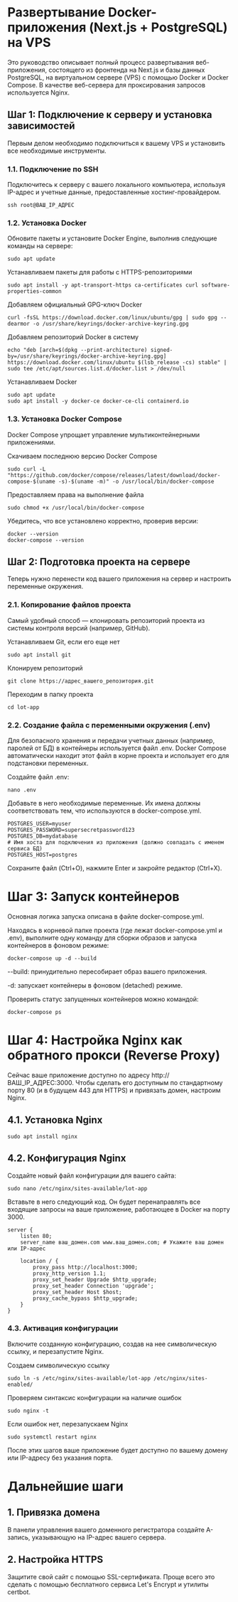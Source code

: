 # Развертывание Docker-приложения (Next.js + PostgreSQL) на VPS

Это руководство описывает полный процесс развертывания веб-приложения, состоящего из фронтенда на Next.js и базы данных PostgreSQL, на виртуальном сервере (VPS) с помощью Docker и Docker Compose. В качестве веб-сервера для проксирования запросов используется Nginx.

## Шаг 1: Подключение к серверу и установка зависимостей

Первым делом необходимо подключиться к вашему VPS и установить все необходимые инструменты.

### 1.1. Подключение по SSH

Подключитесь к серверу с вашего локального компьютера, используя IP-адрес и учетные данные, предоставленные хостинг-провайдером.

```
ssh root@ВАШ_IP_АДРЕС
```

### 1.2. Установка Docker

Обновите пакеты и установите Docker Engine, выполнив следующие команды на сервере:

```
sudo apt update
```

Устанавливаем пакеты для работы с HTTPS-репозиториями

```
sudo apt install -y apt-transport-https ca-certificates curl software-properties-common
```

Добавляем официальный GPG-ключ Docker

```
curl -fsSL https://download.docker.com/linux/ubuntu/gpg | sudo gpg --dearmor -o /usr/share/keyrings/docker-archive-keyring.gpg
```

Добавляем репозиторий Docker в систему

```
echo "deb [arch=$(dpkg --print-architecture) signed-by=/usr/share/keyrings/docker-archive-keyring.gpg] https://download.docker.com/linux/ubuntu $(lsb_release -cs) stable" | sudo tee /etc/apt/sources.list.d/docker.list > /dev/null
```

Устанавливаем Docker

```
sudo apt update
sudo apt install -y docker-ce docker-ce-cli containerd.io
```

### 1.3. Установка Docker Compose

Docker Compose упрощает управление мультиконтейнерными приложениями.

Скачиваем последнюю версию Docker Compose

```
sudo curl -L "https://github.com/docker/compose/releases/latest/download/docker-compose-$(uname -s)-$(uname -m)" -o /usr/local/bin/docker-compose
```

Предоставляем права на выполнение файла

```
sudo chmod +x /usr/local/bin/docker-compose
```

Убедитесь, что все установлено корректно, проверив версии:

```
docker --version
docker-compose --version
```

## Шаг 2: Подготовка проекта на сервере
Теперь нужно перенести код вашего приложения на сервер и настроить переменные окружения.

### 2.1. Копирование файлов проекта
Самый удобный способ — клонировать репозиторий проекта из системы контроля версий (например, GitHub).

Устанавливаем Git, если его еще нет

```
sudo apt install git
```

Клонируем репозиторий

```
git clone https://адрес_вашего_репозитория.git
```

Переходим в папку проекта

```
cd lot-app
```

### 2.2. Создание файла с переменными окружения (.env)
Для безопасного хранения и передачи учетных данных (например, паролей от БД) в контейнеры используется файл .env. Docker Compose автоматически находит этот файл в корне проекта и использует его для подстановки переменных.

Создайте файл .env:

```
nano .env
```

Добавьте в него необходимые переменные. Их имена должны соответствовать тем, что используются в docker-compose.yml.

```
POSTGRES_USER=myuser
POSTGRES_PASSWORD=supersecretpassword123
POSTGRES_DB=mydatabase
# Имя хоста для подключения из приложения (должно совпадать с именем сервиса БД)
POSTGRES_HOST=postgres
```

Сохраните файл (Ctrl+O), нажмите Enter и закройте редактор (Ctrl+X).

# Шаг 3: Запуск контейнеров
Основная логика запуска описана в файле docker-compose.yml.

Находясь в корневой папке проекта (где лежат docker-compose.yml и .env), выполните одну команду для сборки образов и запуска контейнеров в фоновом режиме:

```
docker-compose up -d --build
```

--build: принудительно пересобирает образ вашего приложения.

-d: запускает контейнеры в фоновом (detached) режиме.

Проверить статус запущенных контейнеров можно командой:

```
docker-compose ps
```

# Шаг 4: Настройка Nginx как обратного прокси (Reverse Proxy)
Сейчас ваше приложение доступно по адресу http://ВАШ_IP_АДРЕС:3000. Чтобы сделать его доступным по стандартному порту 80 (и в будущем 443 для HTTPS) и привязать домен, настроим Nginx.

## 4.1. Установка Nginx

```
sudo apt install nginx
```

## 4.2. Конфигурация Nginx

Создайте новый файл конфигурации для вашего сайта:

```
sudo nano /etc/nginx/sites-available/lot-app
```

Вставьте в него следующий код. Он будет перенаправлять все входящие запросы на ваше приложение, работающее в Docker на порту 3000.

```
server {
    listen 80;
    server_name ваш_домен.com www.ваш_домен.com; # Укажите ваш домен или IP-адрес

    location / {
        proxy_pass http://localhost:3000;
        proxy_http_version 1.1;
        proxy_set_header Upgrade $http_upgrade;
        proxy_set_header Connection 'upgrade';
        proxy_set_header Host $host;
        proxy_cache_bypass $http_upgrade;
    }
}
```

### 4.3. Активация конфигурации
Включите созданную конфигурацию, создав на нее символическую ссылку, и перезапустите Nginx.

Создаем символическую ссылку

```
sudo ln -s /etc/nginx/sites-available/lot-app /etc/nginx/sites-enabled/
```

Проверяем синтаксис конфигурации на наличие ошибок

```
sudo nginx -t
```

Если ошибок нет, перезапускаем Nginx

```
sudo systemctl restart nginx
```

После этих шагов ваше приложение будет доступно по вашему домену или IP-адресу без указания порта.

# Дальнейшие шаги

## 1. Привязка домена
В панели управления вашего доменного регистратора создайте A-запись, указывающую на IP-адрес вашего сервера.

## 2. Настройка HTTPS
Защитите свой сайт с помощью SSL-сертификата. Проще всего это сделать с помощью бесплатного сервиса Let's Encrypt и утилиты certbot.